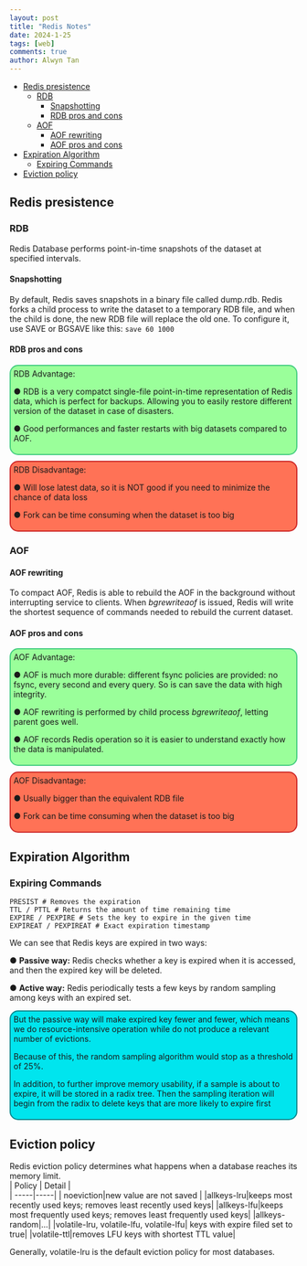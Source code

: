 ```yaml
---
layout: post
title: "Redis Notes"
date: 2024-1-25
tags: [web]
comments: true
author: Alwyn Tan
---
```


- [Redis presistence](#redis-presistence)
  - [RDB](#rdb)
    - [Snapshotting](#snapshotting)
    - [RDB pros and cons](#rdb-pros-and-cons)
  - [AOF](#aof)
    - [AOF rewriting](#aof-rewriting)
    - [AOF pros and cons](#aof-pros-and-cons)
- [Expiration Algorithm](#expiration-algorithm)
  - [Expiring Commands](#expiring-commands)
- [Eviction policy](#eviction-policy)


## Redis presistence
### RDB
Redis Database performs point-in-time snapshots of the dataset at specified intervals.
#### Snapshotting
By default, Redis saves snapshots in a binary file called dump.rdb. Redis forks a child process to write the dataset to a temporary RDB file, and when the child is done, the new RDB file will replace the old one.
To configure it, use SAVE or BGSAVE like this:
`save 60 1000`
#### RDB pros and cons
<div style="border: 2px solid #43CD80; margin: 10px 0; padding: 5px; border-radius: 15px; background-color: #9AFF9A">
RDB Advantage:<br>

● RDB is a very compatct single-file point-in-time representation of Redis data, which is perfect for backups. Allowing you to easily restore different version of the dataset in case of disasters.<br>  

● Good performances and faster restarts with big datasets compared to AOF.
</div>

<div style="border: 2px solid #CD2626; padding:5px;margin: 10px 0;border-radius: 15px; background-color: #FF7256">
RDB Disadvantage:<br>

●  Will lose latest data, so it is NOT good if you need to minimize the chance of data loss<br>  

●  Fork can be time consuming when the dataset is too big
</div>

### AOF
#### AOF rewriting
To compact AOF, Redis is able to rebuild the AOF in the background without interrupting service to clients.
When *bgrewriteaof* is issued, Redis will write the shortest sequence of commands needed to rebuild the current dataset.
#### AOF pros and cons
<div style="border: 2px solid #43CD80; margin: 10px 0; padding: 5px; border-radius: 15px; background-color: #9AFF9A">
AOF Advantage:<br>

●  AOF is much more durable: different fsync policies are provided: no fsync, every second and every query. So is can save the data with high integrity.<br>

●  AOF rewriting is performed by child process *bgrewriteaof*, letting parent goes well.<br>

●  AOF records Redis operation so it is easier to understand exactly how the data is manipulated.
</div>

<div style="border: 2px solid #CD2626; padding:5px;margin: 10px 0;border-radius: 15px; background-color: #FF7256">
AOF Disadvantage:<br>

●  Usually bigger than the equivalent RDB file<br>

●  Fork can be time consuming when the dataset is too big
</div>

## Expiration Algorithm
### Expiring Commands
```
PRESIST # Removes the expiration
TTL / PTTL # Returns the amount of time remaining time
EXPIRE / PEXPIRE # Sets the key to expire in the given time
EXPIREAT / PEXPIREAT # Exact expiration timestamp
```
We can see that Redis keys are expired in two ways:

● **Passive way:**  Redis checks whether a key is expired when it is accessed, and then the expired key will be deleted.

● **Active way:** Redis periodically tests a few keys by random sampling among keys with an expired set.

<div style="border: 2px solid #00868B; margin: 10px 0; padding: 5px; border-radius: 15px; background-color: #00E5EE">
But the passive way will make expired key fewer and fewer, which means we do resource-intensive operation while do not produce a relevant number of evictions.<br>

Because of this, the random sampling algorithm would stop as a threshold of 25%.<br>

In addition, to further improve memory usability, if a sample is about to expire, it will be stored in a radix tree. Then the sampling iteration will begin from the radix to delete keys that are more likely to expire first
</div>

## Eviction policy
Redis eviction policy determines what happens when a database reaches its memory limit.<br>
| Policy | Detail |  
| -----|-----|
| noeviction|new value are not saved |
|allkeys-lru|keeps most recently used keys; removes least recently used keys|
|allkeys-lfu|keeps most frequently used keys; removes least frequently used keys|
|allkeys-random|...|
|volatile-lru, volatile-lfu, volatile-lfu| keys with expire filed set to true|
|volatile-ttl|removes LFU keys with shortest TTL value|

Generally, volatile-lru is the default eviction policy for most databases.









